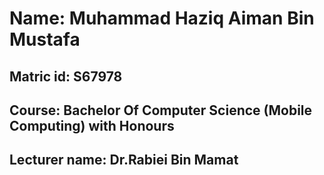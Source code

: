 # Name: Muhammad Haziq Aiman Bin Mustafa 
## Matric id: S67978
## Course: Bachelor Of Computer Science (Mobile Computing) with Honours
## Lecturer name: Dr.Rabiei Bin Mamat
